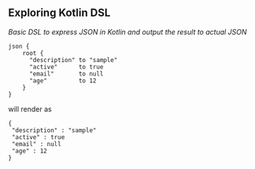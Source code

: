 ## Exploring Kotlin DSL

*Basic DSL to express JSON in Kotlin and output the result to actual JSON*

```
json {  
    root {
      "description" to "sample"  
      "active"      to true  
      "email"       to null  
      "age"         to 12  
    }  
}  
```
will render as  

```
{  
 "description" : "sample"  
 "active" : true  
 "email" : null  
 "age" : 12  
}  
```
